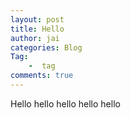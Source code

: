 ```yaml
---
layout: post
title: Hello
author: jai
categories: Blog
Tag:
    -  tag
comments: true
---
```

Hello hello hello hello hello